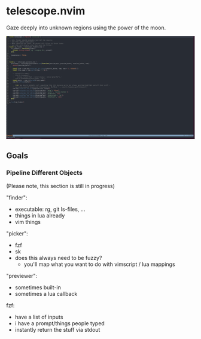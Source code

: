 # telescope.nvim

Gaze deeply into unknown regions using the power of the moon.

![Example](./media/simple_rg_v1.gif)

## Goals


### Pipeline Different Objects

(Please note, this section is still in progress)

"finder":
- executable: rg, git ls-files, ...
- things in lua already
- vim things

"picker":
- fzf
- sk
- does this always need to be fuzzy?
    - you'll map what you want to do with vimscript / lua mappings

"previewer":
- sometimes built-in
- sometimes a lua callback

fzf:
- have a list of inputs
- i have a prompt/things people typed
- instantly return the stuff via stdout
